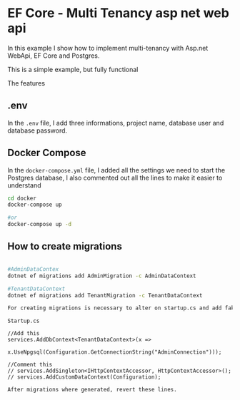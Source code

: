 # EF Core - Multi Tenancy asp net web api

In this example I show how to implement multi-tenancy with Asp.net WebApi, EF Core and Postgres.

This is a simple example, but fully functional

The features

## .env

In the `.env` file, I add three informations, project name, database user and database password. 

## Docker Compose

In the `docker-compose.yml` file, I added all the settings we need to start the Postgres database, I also commented out all the lines to make it easier to understand

```bash
cd docker
docker-compose up 

#or
docker-compose up -d

```

## How to create migrations

```bash

#AdminDataContex
dotnet ef migrations add AdminMigration -c AdminDataContext

#TenantDataContext
dotnet ef migrations add TenantMigration -c TenantDataContext 

For creating migrations is necessary to alter on startup.cs and add fake context.

```

`Startup.cs`
```
//Add this
services.AddDbContext<TenantDataContext>(x => 
                x.UseNpgsql(Configuration.GetConnectionString("AdminConnection")));            

//Comment this
// services.AddSingleton<IHttpContextAccessor, HttpContextAccessor>();
// services.AddCustomDataContext(Configuration);

After migrations where generated, revert these lines.
```


